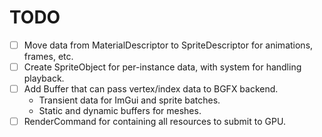 # TODO
- [ ] Move data from MaterialDescriptor to SpriteDescriptor for animations, frames, etc.
- [ ] Create SpriteObject for per-instance data, with system for handling playback.
- [ ] Add Buffer that can pass vertex/index data to BGFX backend.
  - Transient data for ImGui and sprite batches.
  - Static and dynamic buffers for meshes.
- [ ] RenderCommand for containing all resources to submit to GPU.